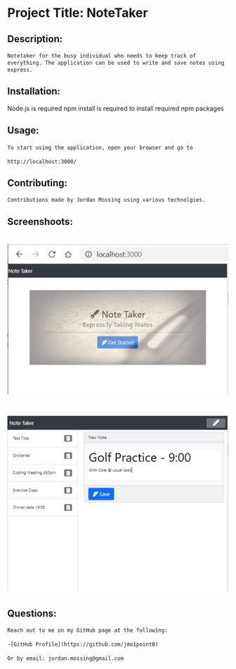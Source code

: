 # Project Title: NoteTaker

## Description: 
    Notetaker for the busy individual who needs to keep track of everything. The application can be used to write and save notes using express.
    


## Installation:
   Node.js is required
   npm install is required to install required npm packages

 ## Usage:
    To start using the application, open your browser and go to

    http://localhost:3000/  


 ## Contributing:
    Contributions made by Jordan Mossing using various technolgies.

 ## Screenshoots:

 # ![Image](./HomeworkHelp/public/assets/LOCALHOST3000.PNG)

 # ![Image](./HomeworkHelp/public/assets/NoteTakerScreenShot.PNG)

 ## Questions:
 
    Reach out to me on my GitHub page at the following:

    -[GitHub Profile](https://github.com/jmo1point0)     

    Or by email: jordan.mossing@gmail.com
 
 

 


